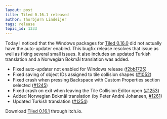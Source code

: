 ```yaml
---
layout: post
title: Tiled 0.16.1 released
author: Thorbjørn Lindeijer
tags: release
topic_id: 1333
---
```


Today I noticed that the Windows packages for [Tiled 0.16.0](https://discourse.mapeditor.org/t/tiled-0-16-0-released/1206) did not actually have the auto-updater enabled. This bugfix release resolves that issue as well as fixing several small issues. It also includes an updated Turkish translation and a Norwegian Bokmål translation was added.

* Fixed auto-updater not enabled for Windows release ([f2bb1725](https://github.com/bjorn/tiled/commit/f2bb17256d81dc10f3580c196e394926af2c278b))
* Fixed saving of object IDs assigned to tile collision shapes ([#1052](https://github.com/bjorn/tiled/issues/1052))
* Fixed crash when pressing Backspace with Custom Properties section selected ([#1245](https://github.com/bjorn/tiled/issues/1245))
* Fixed crash on exit when leaving the Tile Collision Editor open ([#1253](https://github.com/bjorn/tiled/issues/1253))
* Added Norwegian Bokmål translation (by Peter André Johansen, [#1261](https://github.com/bjorn/tiled/pull/1261))
* Updated Turkish translation ([#1254](https://github.com/bjorn/tiled/pull/1254))

Download [Tiled 0.16.1](https://thorbjorn.itch.io/tiled) through itch.io.
